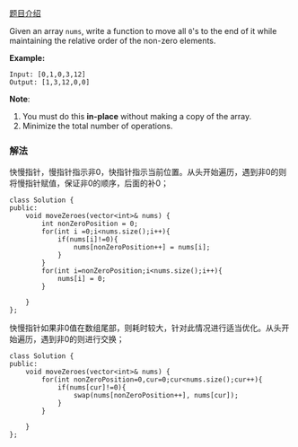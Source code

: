 [题目介绍](https://leetcode.com/problems/move-zeroes/)



Given an array `nums`, write a function to move all `0`'s to the end of it while maintaining the relative order of the non-zero elements.

**Example:**

```
Input: [0,1,0,3,12]
Output: [1,3,12,0,0]
```

**Note**:

1. You must do this **in-place** without making a copy of the array.
2. Minimize the total number of operations.



### 解法

快慢指针，慢指针指示非0，快指针指示当前位置。从头开始遍历，遇到非0的则将慢指针赋值，保证非0的顺序，后面的补0；

```
class Solution {
public:
    void moveZeroes(vector<int>& nums) {
        int nonZeroPosition = 0;
        for(int i =0;i<nums.size();i++){
            if(nums[i]!=0){
                nums[nonZeroPosition++] = nums[i];
            }
        }
        for(int i=nonZeroPosition;i<nums.size();i++){
            nums[i] = 0;
        }
        
    }
};
```



快慢指针如果非0值在数组尾部，则耗时较大，针对此情况进行适当优化。从头开始遍历，遇到非0的则进行交换；

```
class Solution {
public:
    void moveZeroes(vector<int>& nums) {
        for(int nonZeroPosition=0,cur=0;cur<nums.size();cur++){
            if(nums[cur]!=0){
                swap(nums[nonZeroPosition++], nums[cur]);
            }
        }
        
    }
};
```

